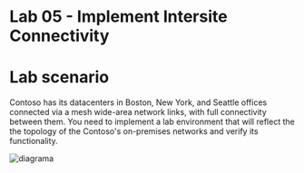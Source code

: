 # Lab 05 - Implement Intersite Connectivity
# Lab scenario

Contoso has its datacenters in Boston, New York, and Seattle offices connected via a mesh wide-area 
network links, with full connectivity between them. You need to implement a lab environment that will 
reflect the the topology of the Contoso's on-premises networks and verify its functionality.

![diagrama](https://user-images.githubusercontent.com/73297075/145904892-a70d1c8f-9332-4edf-badb-6985514dad60.PNG)
